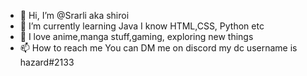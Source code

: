- 👋 Hi, I’m @Srarli aka shiroi
- 🌱 I’m currently learning Java I know HTML,CSS, Python etc
- 💞️ I love anime,manga stuff,gaming, exploring new things
- 📫 How to reach me You can DM me on discord my dc username is hazard#2133

<!---
Srarli/Srarli is a ✨ special ✨ repository because its `README.md` (this file) appears on your GitHub profile.
You can click the Preview link to take a look at your changes.
--->
